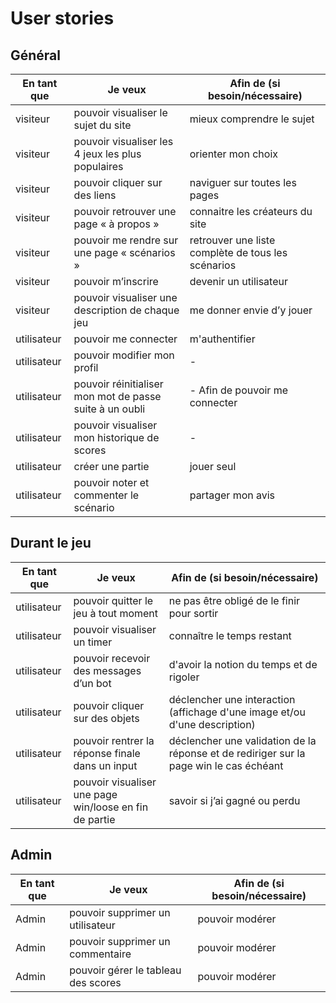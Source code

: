 # User stories

## Général

| En tant que | Je veux                                                 | Afin de (si besoin/nécessaire)                     |
|-------------|---------------------------------------------------------|----------------------------------------------------|
| visiteur    | pouvoir visualiser le sujet du site                     | mieux comprendre le sujet                          |
| visiteur    | pouvoir visualiser les 4 jeux les plus populaires       | orienter mon choix                                 |
| visiteur    | pouvoir cliquer sur des liens                           | naviguer sur toutes les pages                      |
| visiteur    | pouvoir retrouver une page « à propos »                 | connaitre les créateurs du site                    |
| visiteur    | pouvoir me rendre sur une page « scénarios »            | retrouver une liste complète de tous les scénarios |
| visiteur    | pouvoir m’inscrire                                      | devenir un utilisateur                             |
| visiteur    | pouvoir visualiser une description de chaque jeu        | me donner envie d’y jouer                          |
| utilisateur | pouvoir me connecter                                    | m'authentifier                                     |
| utilisateur | pouvoir modifier mon profil                             | -                                                  |
| utilisateur | pouvoir réinitialiser mon mot de passe suite à un oubli | - Afin de pouvoir me connecter                     |
| utilisateur | pouvoir visualiser mon historique de scores             | -                                                  |
| utilisateur | créer une partie                                        | jouer seul                                         |
| utilisateur | pouvoir noter et commenter le scénario                  | partager mon avis                                  |

## Durant le jeu

| En tant que | Je veux                                                | Afin de (si besoin/nécessaire)                                                         |
|-------------|--------------------------------------------------------|----------------------------------------------------------------------------------------|
| utilisateur | pouvoir quitter le jeu à tout moment                   | ne pas être obligé de le finir pour sortir                                             |
| utilisateur | pouvoir visualiser un timer                            | connaître le temps restant                                                             |
| utilisateur | pouvoir recevoir des messages d’un bot                 | d'avoir la notion du temps et de rigoler                                               |
| utilisateur | pouvoir cliquer sur des objets                         | déclencher une interaction (affichage d'une image et/ou d'une description)             |
| utilisateur | pouvoir rentrer la réponse finale dans un input        | déclencher une validation de la réponse et de rediriger sur la page win le cas échéant |
| utilisateur | pouvoir visualiser une page win/loose en fin de partie | savoir si j’ai gagné ou perdu                                                          |

## Admin

| En tant que | Je veux                             | Afin de (si besoin/nécessaire) |
|-------------|-------------------------------------|--------------------------------|
| Admin       | pouvoir supprimer un utilisateur    | pouvoir modérer                |
| Admin       | pouvoir supprimer un commentaire    | pouvoir modérer                |
| Admin       | pouvoir gérer le tableau des scores | pouvoir modérer                |
